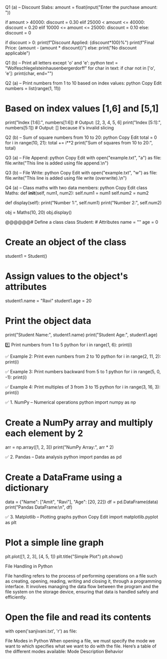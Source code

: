 Q1 (a) – Discount Slabs:
amount = float(input("Enter the purchase amount: "))

if amount > 40000:
    discount = 0.30
elif 25000 < amount <= 40000:
    discount = 0.20
elif 10000 <= amount <= 25000:
    discount = 0.10
else:
    discount = 0

if discount > 0:
    print(f"Discount Applied: {discount*100}%")
    print(f"Final Price: {amount - (amount * discount)}")
else:
    print("No discount applicable")


  
  Q1 (b) – Print all letters except 'o' and 'e':
python
text = "Wolfeschlegelsteinhausenbergerdorff"
for char in text:
    if char not in ['o', 'e']:
        print(char, end="")


Q2 (a) – Print numbers from 1 to 10 based on index values:
python
Copy
Edit
numbers = list(range(1, 11))
# Based on index values [1,6] and [5,1]
print("Index [1:6]:", numbers[1:6])   # Output: [2, 3, 4, 5, 6]
print("Index [5:1]:", numbers[5:1])   # Output: [] because it's invalid slicing

Q2 (b) – Sum of square numbers from 10 to 20:
python
Copy
Edit
total = 0
for i in range(10, 21):
    total += i**2
print("Sum of squares from 10 to 20:", total)


Q3 (a) – File Append:
python
Copy
Edit
with open("example.txt", "a") as file:
    file.write("This line is added using file append.\n")

Q3 (b) – File Write:
python
Copy
Edit
with open("example.txt", "w") as file:
    file.write("This line is added using file write (overwrite).\n")

Q4 (a) – Class maths with two data members:
python
Copy
Edit
class Maths:
    def __init__(self, num1, num2):
        self.num1 = num1
        self.num2 = num2

  def display(self):
        print("Number 1:", self.num1)
        print("Number 2:", self.num2)

obj = Maths(10, 20)
obj.display()


@@@@@@# Define a class
class Student:
    # Attributes
    name = ""
    age = 0

# Create an object of the class
student1 = Student()

# Assign values to the object's attributes
student1.name = "Ravi"
student1.age = 20

# Print the object data
print("Student Name:", student1.name)
print("Student Age:", student1.age)

 1️⃣ Print numbers from 1 to 5
python
for i in range(1, 6):
    print(i)

✅ Example 2: Print even numbers from 2 to 10
python
for i in range(2, 11, 2):
    print(i)

✅ Example 3: Print numbers backward from 5 to 1
python
for i in range(5, 0, -1):
    print(i)

✅ Example 4: Print multiples of 3 from 3 to 15
python
for i in range(3, 16, 3):
    print(i)

✅ 1. NumPy – Numerical operations
python
import numpy as np

# Create a NumPy array and multiply each element by 2
arr = np.array([1, 2, 3])
print("NumPy Array:", arr * 2)

✅ 2. Pandas – Data analysis
python
import pandas as pd

# Create a DataFrame using a dictionary
data = {"Name": ["Amit", "Ravi"], "Age": [20, 22]}
df = pd.DataFrame(data)
print("Pandas DataFrame:\n", df)



✅ 3. Matplotlib – Plotting graphs
python
Copy
Edit
import matplotlib.pyplot as plt

# Plot a simple line graph
plt.plot([1, 2, 3], [4, 5, 1])
plt.title("Simple Plot")
plt.show()



File Handling in Python

File handling refers to the process of performing operations on a file such as creating, opening, reading,
writing and closing it, through a programming interface. It involves managing the data flow between the
program and the file system on the storage device, ensuring that data is handled safely and efficiently.
# Open the file and read its contents
with open('sanjivani.txt', 'r') as file:

File Modes in Python
When opening a file, we must specify the mode we want to which specifies what we want to do with the
file. Here’s a table of the different modes available:
Mode Description Behavior

 
